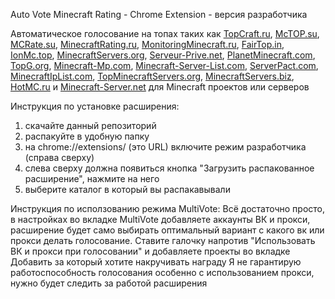 Auto Vote Minecraft Rating - Chrome Extension - версия разработчика

Автоматическое голосование на топах таких как [TopCraft.ru](http://topcraft.ru/), [McTOP.su](https://mctop.su/), [MCRate.su](http://mcrate.su/), [MinecraftRating.ru](http://minecraftrating.ru/), [MonitoringMinecraft.ru](http://monitoringminecraft.ru/), [FairTop.in](https://fairtop.in/), [IonMc.top](https://ionmc.top/), [MinecraftServers.org](https://minecraftservers.org/), [Serveur-Prive.net](https://serveur-prive.net/minecraft), [PlanetMinecraft.com](https://www.planetminecraft.com/), [TopG.org](https://topg.org/Minecraft), [Minecraft-Mp.com](https://minecraft-mp.com/), [Minecraft-Server-List.com](http://minecraft-server-list.com/), [ServerPact.com](https://www.serverpact.com/), [MinecraftIpList.com](https://www.minecraftiplist.com/), [TopMinecraftServers.org](https://topminecraftservers.org/), [MinecraftServers.biz](http://minecraftservers.biz/), [HotMC.ru](https://hotmc.ru/) и [Minecraft-Server.net](https://minecraft-server.net/) для Minecraft проектов или серверов

Инструкция по установке расширения:
1. скачайте данный репозиторий
2. распакуйте в удобную папку
3. на chrome://extensions/ (это URL) включите режим разработчика (справа сверху)
4. слева сверху должна появиться кнопка "Загрузить распакованное расширение", нажмите на него
5. выберите каталог в который вы распакавывали

Инструкция по исползованию режима MultiVote:
Всё достаточно просто, в настройках во вкладке MultiVote добавляете аккаунты ВК и прокси, расширение будет само выбирать оптимальный вариант с какого вк или прокси делать голосование.
Ставите галочку напротив "Использовать ВК и прокси при голосовании" и добавляете проекты во вкладке Добавить за который хотите накручивать награду
Я не гарантирую работоспособность голосования особенно с использованием прокси, нужно будет следить за работой расширения